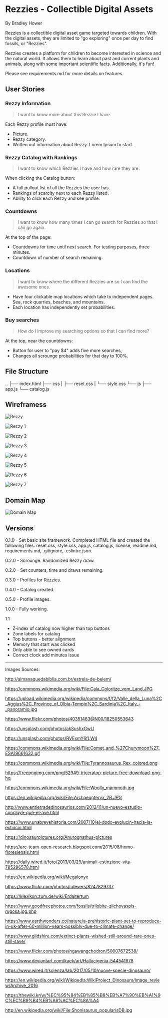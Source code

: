 # Rezzies - Collectible Digital Assets

By Bradley Hower

Rezzies is a collectible digital asset game targeted towards children. With the digital assets, they are limited to "go exploring" once per day to find fossils, or "Rezzies". 

Rezzies creates a platform for children to become interested in science and the natural world. It allows them to learn about past and current plants and animals, along with some important scientific facts. Additionally, it's fun!

Please see requirements.md for more details on features. 

## User Stories

### Rezzy Information

>I want to know more about this Rezzie I have.

Each Rezzy profile must have:

+ Picture.
+ Rezzy category.
+ Written out information about Rezzy. Lorem Ipsum to start.


### Rezzy Catalog with Rankings

>I want to know which Rezzies I have and how rare they are.

When clicking the Catalog button:

+ A full pullout list of all the Rezzies the user has.
+ Rankings of scarcity next to each Rezzy listed.
+ Ability to click each Rezzy and see profile.


### Countdowns

>I want to know how many times I can go search for Rezzies so that I can go again.

At the top of the page:

+ Countdowns for time until next search. For testing purposes, three minutes.
+ Countdown of number of search remaining.


### Locations

>I want to know where the different Rezzies are so I can find the awesome ones.

+ Have four clickable map locations which take to independent pages. Sea, rock quarries, beaches, and mountains.
+ Each location has independently set probabilities.


### Buy searches

>How do I improve my searching options so that I can find more?

At the top, near the countdowns:

+ Button for user to "pay $4" adds five more searches,
+ Changes all scrounge probabilities for that day to 100%.

## File Structure
..
├── index.html
├── css
|   ├── reset.css
|   └── style.css
└── js
    ├── app.js
    └── catalog.js

## Wireframess

![Rezzy](https://github.com/Bradley-Hower/rezzies/assets/139923955/c64c00e6-f698-4195-a15f-5d3a2e6a708b)

![Rezzy 1](https://github.com/Bradley-Hower/rezzies/assets/139923955/e46b33eb-326b-47c8-9ee8-aa906e64268c)

![Rezzy 2](https://github.com/Bradley-Hower/rezzies/assets/139923955/065ddea9-3329-40a0-82f5-8de375d5a3d5)

![Rezzy 3](https://github.com/Bradley-Hower/rezzies/assets/139923955/dbcb9a59-cfea-4e46-a03f-7ae1b94e89fa)

![Rezzy 4](https://github.com/Bradley-Hower/rezzies/assets/139923955/de0b7863-3fc4-4d98-be1a-0f7a11deab50)

![Rezzy 5](https://github.com/Bradley-Hower/rezzies/assets/139923955/11e1ac2b-3bf4-4fea-b5e5-914e568533a1)

![Rezzy 6](https://github.com/Bradley-Hower/rezzies/assets/139923955/271298e5-fab4-40dc-818c-1fab18e85633)

![Rezzy 7](https://github.com/Bradley-Hower/rezzies/assets/139923955/2dbe41ac-5807-423e-920d-2934c101949f)

## Domain Map

![Domain Map](https://github.com/Bradley-Hower/rezzies/assets/139923955/32d94494-c565-40e0-840d-bf90edb77ec3)

## Versions

0.1.0 - Set basic site framework. Completed HTML file and created the following files: reset.css, style.css, app.js, catalog.js, license, readme.md, requirements.md, .gitignore, .eslintrc.json.

0.2.0 - Scrounge. Randomized Rezzy draw.

0.2.0 - Set counters, time and draws remaining.

0.3.0 - Profiles for Rezzies.

0.4.0 - Catalog created.

0.5.0 - Profile images.

1.0.0 - Fully working.

1.1
- Z-index of catalog now higher than top buttons
- Zone labels for catalog
- Top buttons - better alignment
- Memory that start was clicked
- Only able to see owned cards
- Correct clock add minutes issue

---

Images Sources:

http://almanaquedabiblia.com.br/estrela-de-belem/

https://commons.wikimedia.org/wiki/File:Cala_Coloritze_vom_Land.JPG

https://upload.wikimedia.org/wikipedia/commons/f/f2/Valle_della_Luna%2C_Aggius%2C_Province_of_Olbia-Tempio%2C_Sardinia%2C_Italy_-_panoramio.jpg

https://www.flickr.com/photos/40351463@N00/18250553643

https://unsplash.com/photos/akSushxGwLI

https://unsplash.com/photos/RVExmY6fLW4

https://commons.wikimedia.org/wiki/File:Comet_and_%27Churymoon%27_ESA19661632.gif

https://commons.wikimedia.org/wiki/File:Tyrannosaurus_Rex_colored.png

https://freepngimg.com/png/52949-triceratop-picture-free-download-png-hq

https://commons.wikimedia.org/wiki/File:Woolly_mammoth.jpg

https://en.wikipedia.org/wiki/File:Archaeopteryx_2B.JPG

http://www.entierradedinosaurios.com/2012/11/un-nuevo-estudio-concluye-que-el-ave.html

https://www.unabrevehistoria.com/2007/10/el-dodo-evolucin-hacia-la-extincin.html

https://dinosaurpictures.org/Anurognathus-pictures

https://arc-team-open-research.blogspot.com/2015/08/homo-floresiensis.html

https://daily.wired.it/foto/2013/03/29/animali-estinzione-vita-785296578.html

https://en.wikipedia.org/wiki/Megalonyx

https://www.flickr.com/photos/cdevers/8247829737

https://klexikon.zum.de/wiki/Erdaltertum

https://www.goodfreephotos.com/fossils/trilobite-zlichovaspis-rugosa.jpg.php

https://www.earthwonders.co/nature/a-prehistoric-plant-set-to-reproduce-in-uk-after-60-million-years-possibly-due-to-climate-change/

https://www.gildshire.com/extinct-plants-wished-still-around-rare-ones-still-save/

https://www.flickr.com/photos/ngawangchodron/50007672538/

https://www.deviantart.com/kaek/art/Hallucigenia-544541678

https://www.wired.it/scienza/lab/2017/05/10/nuove-specie-dinosauro/

https://en.wikipedia.org/wiki/Wikipedia:WikiProject_Dinosaurs/Image_review/Archive_2016

https://thewiki.kr/w/%EC%95%84%EB%85%B8%EB%A7%90%EB%A1%9C%EC%B9%B4%EB%A6%AC%EC%8A%A4

http://en.wikipedia.org/wiki/File:Shonisaurus_popularisDB.jpg
